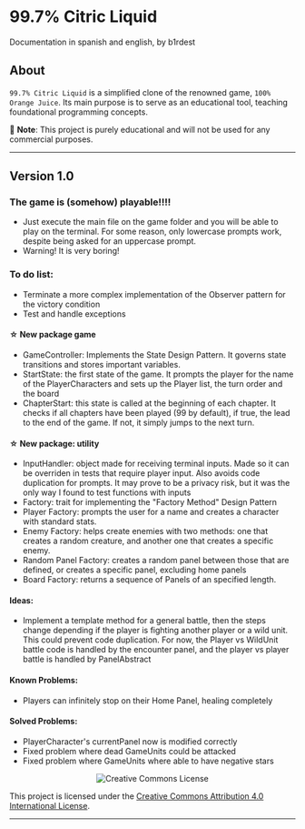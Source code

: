 # 99.7% Citric Liquid
Documentation in spanish and english, by b1rdest
## About

`99.7% Citric Liquid` is a simplified clone of the renowned game, `100% Orange Juice`. Its main
purpose is to serve as an educational tool, teaching foundational programming concepts.

📢 **Note**: This project is purely educational and will not be used for any commercial purposes.

---
## Version 1.0

###  The game is (somehow) playable!!!!
- Just execute the main file on the game folder and you will be able to play on the terminal. For some reason, only lowercase prompts work, despite being asked for an uppercase prompt.
- Warning! It is very boring!

### To do list:
- Terminate a more complex implementation of the Observer pattern for the victory condition
- Test and handle exceptions

#### ☆ New package game
- GameController: Implements the State Design Pattern. It governs state transitions and stores important variables.
- StartState: the first state of the game. It prompts the player for the name of the PlayerCharacters and sets up the Player list, the turn order and the board
- ChapterStart: this state is called at the beginning of each chapter. It checks if all chapters have been played (99 by default), if true, the lead to the end of the game. If not, it simply jumps to the next turn.

#### ☆ New package: utility
- InputHandler: object made for receiving terminal inputs. Made so it can be overriden in tests that require player input. Also avoids code duplication for prompts. It may prove to be a privacy risk, but it was the only way I found to test functions with inputs
- Factory: trait for implementing the "Factory Method" Design Pattern
- Player Factory: prompts the user for a name and creates a character with standard stats.
- Enemy Factory: helps create enemies with two methods: one that creates a random creature, and another one that creates a specific enemy.
- Random Panel Factory: creates a random panel between those that are defined, or creates a specific panel, excluding home panels
- Board Factory: returns a sequence of Panels of an specified length.

#### Ideas:
- Implement a template method for a general battle, then the steps change depending if the player is fighting another player or a wild unit. This could prevent code duplication. For now, the Player vs WildUnit battle code is handled by the encounter panel, and the player vs player battle is handled by PanelAbstract

#### Known Problems: 
- Players can infinitely stop on their Home Panel, healing completely

#### Solved Problems:
- PlayerCharacter's currentPanel now is modified correctly
- Fixed problem where dead GameUnits could be attacked
- Fixed problem where GameUnits where able to have negative stars

<div style="text-align:center;">
    <img src="https://i.creativecommons.org/l/by/4.0/88x31.png" alt="Creative Commons License">
</div>

This project is licensed under the [Creative Commons Attribution 4.0 International License](http://creativecommons.org/licenses/by/4.0/).

---
